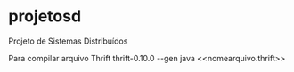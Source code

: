 # projetosd
Projeto de Sistemas Distribuídos

Para compilar arquivo Thrift
thrift-0.10.0 --gen java <<nomearquivo.thrift>>
